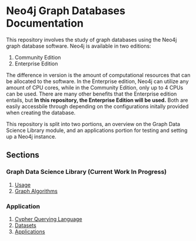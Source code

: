 # Neo4j Graph Databases Documentation

This repository involves the study of graph databases using the Neo4j graph database software. Neo4j is available in two editions:
1. Community Edition
2. Enterprise Edition

The difference in version is the amount of computational resources that can be allocated to the software. In the Enterprise edition, Neo4j can utilize any amount of CPU cores, while in the Community Edition, only up to 4 CPUs can be used. There are many other benefits that the Enterprise edition entails, but
**In this repository, the Enterprise Edition will be used.** Both are easily accessbile through depending on the configurations initally provided when creating the database.

This repository is split into two portions, an overview on the Graph Data Science Library module, and an applications portion for testing and setting up a Neo4j instance.

## Sections

### Graph Data Science Library (Current Work In Progress)

1. [Usage](https://github.com/jeremysq/Neo4jDocs/blob/master/docs/usage.md)
2. [Graph Algorithms](https://github.com/jeremysq/Neo4jDocs/blob/master/docs/algorithms.md)

### Application

1. [Cypher Querying Language](https://github.com/jeremysq/Neo4jDocs/blob/master/cypher/README.md)
2. [Datasets](https://github.com/jeremysq/Neo4jDocs/tree/master/datasets)
3. [Applications](https://github.com/jeremysq/Neo4jDocs/blob/master/apps/README.md)

